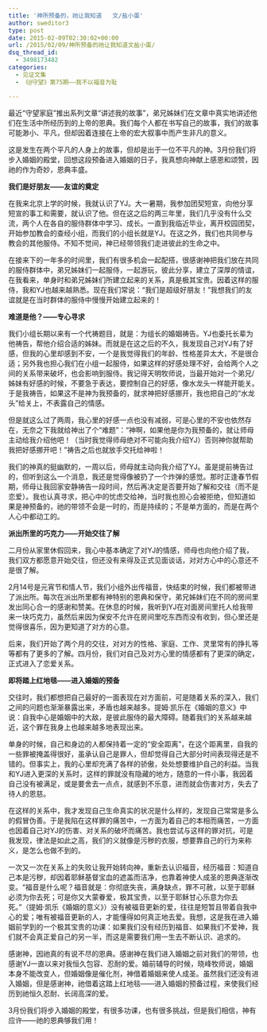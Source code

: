 ```yaml
---
title: '神所预备的，祂让我知道   文/盐小蛋'
author: sweditor3
type: post
date: 2015-02-09T02:30:02+00:00
url: /2015/02/09/神所预备的祂让我知道文盐小蛋/
dsq_thread_id:
  - 3498173482
categories:
  - 见证文集
  - 《@守望》第75期——我不以福音为耻

---
```

最近“守望家庭”推出系列文章“讲述我的故事”，弟兄姊妹们在文章中真实地讲述他们在生活中所经历到的上帝的恩典。我们每个人都在书写自己的故事，我们的故事可能渺小、平凡，但却因着连接在上帝的宏大叙事中而产生非凡的意义。

这是发生在两个平凡的人身上的故事，但却是出于一位不平凡的神。3月份我们将步入婚姻的殿堂，回想这段预备进入婚姻的日子，我真想向神献上感恩和颂赞，因祂的作为奇妙，恩典丰盛。

**我们是好朋友——友谊的奠定**

在我来北京上学的时候，我就认识了YJ。大一暑期，我参加团契短宣，向他分享短宣的事工和需要，就认识了他。但在这之后的两三年里，我们几乎没有什么交流，两个人在各自的服侍群体中学习、成长。一直到我临近毕业，离开校园团契，开始参加教会的查经小组，而我们的小组长就是YJ。在这之外，我们也共同参与教会的其他服侍。不知不觉间，神已经带领我们走进彼此的生命之中。

在接来下的一年多的时间里，我们有很多机会一起配搭，很感谢神把我们放在共同的服侍群体中，弟兄姊妹们一起服侍，一起游玩，彼此分享，建立了深厚的情谊，在我看来，单身时和弟兄姊妹们所建立起来的关系，真是极其宝贵。因着这样的服侍，我和YJ也越来越熟悉。现在我们常说：“我们是超级好朋友！”我想我们的友谊就是在当时群体的服侍中慢慢开始建立起来的！

**难道是他？——专心寻求**

我们小组长期以来有一个代祷题目，就是：为组长的婚姻祷告。YJ也委托长辈为他祷告，帮他介绍合适的姊妹。而就是在这之后的不久，我发现自己对YJ有了好感，但我的心里却感到不安，一个是我觉得我们的年龄、性格差异太大，不是很合适；另外我也担心我们在小组一起服侍，如果这样的好感处理不好，会给两个人之间的关系带来破坏，也会影响到服侍。我记得天明牧师说，当最开始对一个弟兄/姊妹有好感的时候，不要急于表达，要控制自己的好感，像水龙头一样能开能关。于是我祷告，如果这不是神为我预备的，就求神把好感挪开，我也把自己的“水龙头”给关上，不表露自己的情感。

但是就这么过了两周，我心里的好感一点也没有减弱，可是心里的不安也依然存在，无奈之下我就给神出了个“难题”：“神啊，如果他是你为我预备的，就让师母主动给我介绍他吧！（当时我觉得师母绝对不可能向我介绍YJ）否则神你就帮助我把好感挪开吧！”祷告之后也就放手交托给神啦！

我们的神真的挺幽默的，一周以后，师母就主动向我介绍了YJ。虽是提前祷告过的，但听到这么一个消息，我还是觉得像被扔了一个炸弹的感觉。那时正逢春节假期，师母让我回家安静祷告一段时间，然后再决定是否要开始了解和交往（而不是恋爱）。我也认真寻求，把心中的忧虑交给神，当时我也担心会被拒绝，但知道如果是神预备的，祂的带领不会是一时的，而是持续的；不是单方面的，而是在两个人心中都动工的。

**派出所里的巧克力——开始交往了解**

二月份从家里休假回来，我心中基本确定了对YJ的情感，师母也向他介绍了我，我们双方都愿意开始交往，但还没有来得及正式见面谈话，对对方心中的心意还不是很了解。
  
2月14号是元宵节和情人节，我们小组外出传福音，快结束的时候，我们都被带进了派出所。每次在派出所里都有神特别的恩典和保守，弟兄姊妹们在不同的房间里发出同心合一的感谢和赞美。在休息的时候，我听到YJ在对面房间里托人给我带来一块巧克力，虽然后来因为保安不允许在房间里吃东西而没有收到，但心里还是觉得很喜乐，因为更知道了对方的心意。

后来，我们开始了两个月的交往，对对方的性格、家庭、工作、灵里常有的挣扎等等都有了更多的了解。四月份，我们对自己及对方心里的情感都有了更深的确定，正式进入了恋爱关系。

**即将踏上红地毯——进入婚姻的预备**

交往时，我们都想把自己最好的一面表现在对方面前，可是随着关系的深入，我们之间的问题也渐渐暴露出来，矛盾也越来越多。提姆·凯乐在《婚姻的意义》中说：自我中心是婚姻中的大敌，是彼此服侍的最大障碍。随着我们的关系越来越近，这个罪在我身上也越来越多地表现出来。

单身的时候，自己和身边的人都保持着一定的“安全距离”，在这个距离里，自我的一些罪被掩盖得很好，虽承认自己是罪人，但却觉得自己大部分时间表现得还是不错的。但事实上，我的心里却充满了各样的骄傲，处处想要维护自己的利益。当我和YJ进入更深的关系时，这样的罪就没有隐藏的地方，随意的一件小事，我因着自己没有被满足，或是要舍去一点点，就感到不乐意，进而就会伤害对方，失去了待人的恩慈。

在这样的关系中，我才发现自己生命真实的状况是什么样的，发现自己常常是多么的假冒伪善。于是我陷在这样罪的痛苦中，一方面为着自己的本相而痛苦，一方面也因着自己对YJ的伤害、对关系的破坏而痛苦。我也尝试与这样的罪对抗，可是我发现，律法是如此之高，我们的义就像是污秽的衣服，想要靠自己的行为来称义，是怎么也做不到的。

一次又一次在关系上的失败让我开始转向神，重新去认识福音，经历福音：知道自己本是污秽，却因着耶稣基督宝血的遮盖而洁净，也靠着神使人成圣的恩典逐渐改变。“福音是什么呢？福音就是：你彻底失丧，满身缺点，罪不可赦，以至于耶稣必须为你去死；可是你又大蒙眷爱，极其宝贵，以至于耶稣甘心乐意为你去死。”（提姆·凯乐《婚姻的意义》）没有被福音更新的爱，往往是短暂且带着自我中心的爱；唯有被福音更新的人，才能懂得如何真正地去爱。我想，这是我在进入婚姻前学到的一个极其宝贵的功课：如果我们没有经历到福音、如果我们不爱神，我们就不会真正爱自己的另一半，而这是需要我们用一生去不断认识、追求的。

感谢神，因祂真的有说不尽的恩典。感谢神在我们进入婚姻之前对我们的带领，也感谢YJ一直以来对我恒久包容、忍耐的爱。婚前辅导的时候，晓峰牧师说，婚姻本身不能改变人，但婚姻像是催化剂，神借着婚姻来使人成圣。虽然我们还没有进入婚姻，但是感谢神，祂借着这踏上红地毯——进入婚姻的预备过程，来使我们经历到祂恒久忍耐、长阔高深的爱。

3月份我们将步入婚姻的殿堂，有很多功课，也有很多挑战，但是我们相信，神有应许——祂的恩典够我们用！
